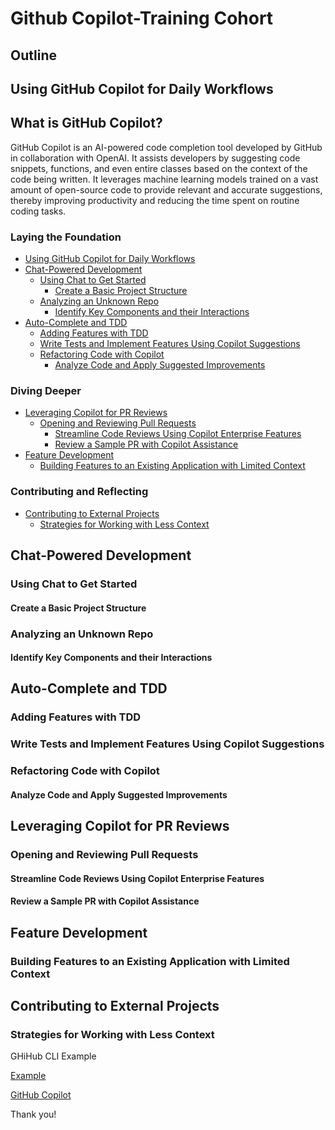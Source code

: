 # Github Copilot-Training Cohort

## Outline

## Using GitHub Copilot for Daily Workflows

## What is GitHub Copilot?

GitHub Copilot is an AI-powered code completion tool developed by GitHub in collaboration with OpenAI. It assists developers by suggesting code snippets, functions, and even entire classes based on the context of the code being written. It leverages machine learning models trained on a vast amount of open-source code to provide relevant and accurate suggestions, thereby improving productivity and reducing the time spent on routine coding tasks.


### Laying the Foundation
- [Using GitHub Copilot for Daily Workflows](#using-github-copilot-for-daily-workflows)
- [Chat-Powered Development](#chat-powered-development)
  - [Using Chat to Get Started](#using-chat-to-get-started)
    - [Create a Basic Project Structure](#create-a-basic-project-structure)
  - [Analyzing an Unknown Repo](#analyzing-an-unknown-repo)
    - [Identify Key Components and their Interactions](#identify-key-components-and-their-interactions)
- [Auto-Complete and TDD](#auto-complete-and-tdd)
  - [Adding Features with TDD](#adding-features-with-tdd)
  - [Write Tests and Implement Features Using Copilot Suggestions](#write-tests-and-implement-features-using-copilot-suggestions)
  - [Refactoring Code with Copilot](#refactoring-code-with-copilot)
    - [Analyze Code and Apply Suggested Improvements](#analyze-code-and-apply-suggested-improvements)

### Diving Deeper
- [Leveraging Copilot for PR Reviews](#leveraging-copilot-for-pr-reviews)
  - [Opening and Reviewing Pull Requests](#opening-and-reviewing-pull-requests)
    - [Streamline Code Reviews Using Copilot Enterprise Features](#streamline-code-reviews-using-copilot-enterprise-features)
    - [Review a Sample PR with Copilot Assistance](#review-a-sample-pr-with-copilot-assistance)
- [Feature Development](#feature-development)
  - [Building Features to an Existing Application with Limited Context](#building-features-to-an-existing-application-with-limited-context)

### Contributing and Reflecting
- [Contributing to External Projects](#contributing-to-external-projects)
  - [Strategies for Working with Less Context](#strategies-for-working-with-less-context)


## Chat-Powered Development

### Using Chat to Get Started

#### Create a Basic Project Structure

### Analyzing an Unknown Repo

#### Identify Key Components and their Interactions

## Auto-Complete and TDD

### Adding Features with TDD

### Write Tests and Implement Features Using Copilot Suggestions

### Refactoring Code with Copilot

#### Analyze Code and Apply Suggested Improvements

## Leveraging Copilot for PR Reviews

### Opening and Reviewing Pull Requests

#### Streamline Code Reviews Using Copilot Enterprise Features

#### Review a Sample PR with Copilot Assistance

## Feature Development

### Building Features to an Existing Application with Limited Context

## Contributing to External Projects

### Strategies for Working with Less Context


GHiHub CLI Example

[Example](https://cli.github.com/manual/gh)

[GitHub Copilot](https://github.com/github/gh-copilot?tab=readme-ov-file)

Thank you!